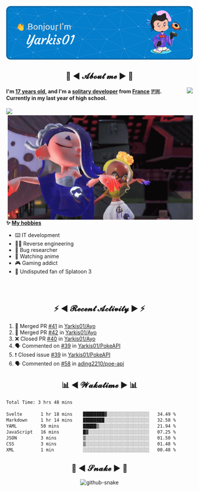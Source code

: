 <div align="center">
  <img src="assets/header.png" />
</div>

<h2 align="center">💬 ◄ 𝓐𝓫𝓸𝓾𝓽 𝓶𝓮 ► 💬</h2>
<img src="https://count.getloli.com/get/@Yarkis01?theme=moebooru" align="right" />

<h4>I'm <ins>17 years old</ins>, and I'm a <ins>solitary developer</ins> from <ins>France</ins> 🇫🇷.<br />
Currently in my last year of high school.</h4>

<img src="https://skillicons.dev/icons?theme=dark&i=linux,vscode,eclipse,git,python,java,flask,svelte">

<br />

<img src="assets/splatoon3.gif" width="500" align="right" />

**✨ <ins>My hobbies</ins>**
- ⌨️ IT development 
- 👨‍💻 Reverse engineering
- 🐛 Bug researcher
- 👀 Watching anime
- 🎮 Gaming addict
- 🔫 Undisputed fan of Splatoon 3

<br /><br />

<h2 align="center">⚡ ◄ 𝓡𝓮𝓬𝓮𝓷𝓽 𝓐𝓬𝓽𝓲𝓿𝓲𝓽𝔂 ► ⚡</h2>

<!--START_SECTION:activity-->
1. 🎉 Merged PR [#41](https://github.com/Yarkis01/Ayo/pull/41) in [Yarkis01/Ayo](https://github.com/Yarkis01/Ayo)
2. 🎉 Merged PR [#42](https://github.com/Yarkis01/Ayo/pull/42) in [Yarkis01/Ayo](https://github.com/Yarkis01/Ayo)
3. ❌ Closed PR [#40](https://github.com/Yarkis01/Ayo/pull/40) in [Yarkis01/Ayo](https://github.com/Yarkis01/Ayo)
4. 🗣 Commented on [#39](https://github.com/Yarkis01/PokeAPI/issues/39) in [Yarkis01/PokeAPI](https://github.com/Yarkis01/PokeAPI)
5. ❗️ Closed issue [#39](https://github.com/Yarkis01/PokeAPI/issues/39) in [Yarkis01/PokeAPI](https://github.com/Yarkis01/PokeAPI)
6. 🗣 Commented on [#58](https://github.com/ading2210/poe-api/issues/58) in [ading2210/poe-api](https://github.com/ading2210/poe-api)
<!--END_SECTION:activity-->

<h2 align="center">📊 ◄ 𝓦𝓪𝓴𝓪𝓽𝓲𝓶𝓮 ► 📊</h2>

<!--START_SECTION:waka-->

```text
Total Time: 3 hrs 48 mins

Svelte       1 hr 18 mins    ████████▓░░░░░░░░░░░░░░░░   34.49 %
Markdown     1 hr 14 mins    ████████░░░░░░░░░░░░░░░░░   32.58 %
YAML         50 mins         █████▒░░░░░░░░░░░░░░░░░░░   21.94 %
JavaScript   16 mins         █▓░░░░░░░░░░░░░░░░░░░░░░░   07.25 %
JSON         3 mins          ▒░░░░░░░░░░░░░░░░░░░░░░░░   01.50 %
CSS          3 mins          ▒░░░░░░░░░░░░░░░░░░░░░░░░   01.48 %
XML          1 min           ░░░░░░░░░░░░░░░░░░░░░░░░░   00.48 %
```

<!--END_SECTION:waka-->

<div align="center">
  <h2 align="center">🐍 ◄ 𝓢𝓷𝓪𝓴𝓮 ► 🐍</h2>
  <picture>
    <source media="(prefers-color-scheme: dark)" srcset="assets/github-snake-dark.svg" />
    <source media="(prefers-color-scheme: light)" srcset="assets/github-snake.svg" />
    <img alt="github-snake" src="github-snake.svg" />
  </picture>
</div>
